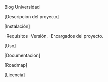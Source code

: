 Blog Universidad

[Descripcion del proyecto]

[Instalación]

-Requisitos
-Versión.
-Encargados del proyecto.

[Uso]

[Documentación]

[Roadmap]

[Licencia]
